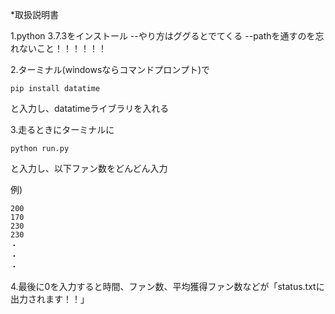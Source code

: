 *取扱説明書

1.python 3.7.3をインストール
--やり方はググるとでてくる
--pathを通すのを忘れないこと！！！！！！

2.ターミナル(windowsならコマンドプロンプト)で

```
pip install datatime
```

と入力し、datatimeライブラリを入れる

3.走るときにターミナルに

```
python run.py
```

と入力し、以下ファン数をどんどん入力

例)

```
200
170
230
230
・
・
・
```

4.最後に0を入力すると時間、ファン数、平均獲得ファン数などが「status.txtに出力されます！！」
